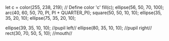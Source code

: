 let c = color(255, 238, 219); // Define color 'c'
fill(c);
ellipse(56, 50, 70, 100);
arc(40, 60, 50, 70, PI, PI + QUARTER_PI);
square(50, 50, 10, 10);
ellipse(35, 35, 20, 10);
ellipse(75, 35, 20, 10);

ellipse(39, 35, 10, 10); //pupil left//
ellipse(80, 35, 10, 10); //pupil right//
rect(30, 70, 50, 5, 10); //mouth//



